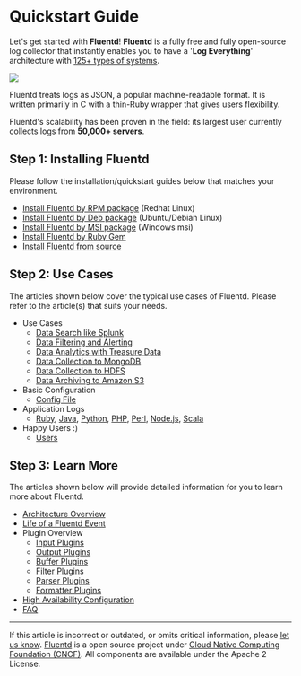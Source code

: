 # Quickstart Guide

Let's get started with **Fluentd**! **Fluentd** is a fully free and
fully open-source log collector that instantly enables you to have a
'**Log Everything**' architecture with [125+ types of systems](http://fluentd.org/plugin/).

![](/images/fluentd-architecture.png)

Fluentd treats logs as JSON, a popular machine-readable format. It is
written primarily in C with a thin-Ruby wrapper that gives users
flexibility.

Fluentd's scalability has been proven in the field: its largest user
currently collects logs from **50,000+ servers**.


## Step 1: Installing Fluentd

Please follow the installation/quickstart guides below that matches your
environment.

-   [Install Fluentd by RPM package](/install/install-by-rpm.md) (Redhat Linux)
-   [Install Fluentd by Deb package](/install/install-by-deb.md) (Ubuntu/Debian Linux)
-   [Install Fluentd by MSI package](/install/install-by-msi.md) (Windows msi)
-   [Install Fluentd by Ruby Gem](/install/install-by-gem.md)
-   [Install Fluentd from source](/install/install-from-source.md)


## Step 2: Use Cases

The articles shown below cover the typical use cases of Fluentd. Please
refer to the article(s) that suits your needs.

-   Use Cases
    -   [Data Search like Splunk](/guides/free-alternative-to-splunk-by-fluentd.md)
    -   [Data Filtering and Alerting](/guides/splunk-like-grep-and-alert-email.md)
    -   [Data Analytics with Treasure Data](/guides/http-to-td.md)
    -   [Data Collection to MongoDB](/guides/apache-to-mongodb.md)
    -   [Data Collection to HDFS](/guides/http-to-hdfs.md)
    -   [Data Archiving to Amazon S3](/guides/apache-to-s3.md)
-   Basic Configuration
    -   [Config File](/configuration/config-file.md)
-   Application Logs
    -   [Ruby](/language/ruby.md), [Java](/language/java.md), [Python](/language/python.md), [PHP](/language/php.md),
        [Perl](/language/perl.md), [Node.js](/language/nodejs.md), [Scala](/language/scala.md)
-   Happy Users :)
    -   [Users](https://www.fluentd.org/testimonials)


## Step 3: Learn More

The articles shown below will provide detailed information for you to
learn more about Fluentd.

-   [Architecture Overview](https://www.fluentd.org/architecture)
-   [Life of a Fluentd Event](/overview/life-of-a-fluentd-event.md)
-   Plugin Overview
    -   [Input Plugins](/plugins/input/README.md)
    -   [Output Plugins](/plugins/output/README.md)
    -   [Buffer Plugins](/plugins/buffer/README.md)
    -   [Filter Plugins](/plugins/filter/README.md)
    -   [Parser Plugins](/plugins/parser/README.md)
    -   [Formatter Plugins](/plugins/formatter/README.md)
-   [High Availability Configuration](/deployment/high-availability.md)
-   [FAQ](/overview/faq.md)


------------------------------------------------------------------------

If this article is incorrect or outdated, or omits critical information, please [let us know](https://github.com/fluent/fluentd-docs-gitbook/issues?state=open).
[Fluentd](http://www.fluentd.org/) is a open source project under [Cloud Native Computing Foundation (CNCF)](https://cncf.io/). All components are available under the Apache 2 License.
